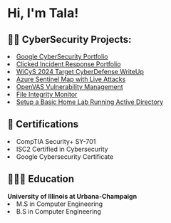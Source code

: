 <h1>Hi, I'm Tala! <br/>

<h2>👨‍💻 CyberSecurity Projects:</h2>
  <li><a href="https://github.com/Tala1122/GoogleSecurityPortfolio">Google CyberSecurity Portfolio</a></li>
  <li><a href="https://github.com/Tala1122/IncidentResponse">Clicked Incident Response Portfolio</a></li>
  <li><a href="https://github.com/Tala1122/TargetCyberDefense2024">WiCyS 2024 Target CyberDefense WriteUp</a></li>
  <li><a href="https://github.com/Tala1122/AzureSentinelAttackMap">Azure Sentinel Map with Live Attacks</a></li>
  <li><a href="https://github.com/Tala1122/OpenVASVulnerabilityManagement">OpenVAS Vulnerability Management</a></li>
  <li><a href="https://github.com/Tala1122/FileIntegrityMonitor">File Integrity Monitor</a></li>
  <li><a href="https://github.com/Tala1122/ActiveDirectory">Setup a Basic Home Lab Running Active Directory</a></li>
<h2> 📄 Certifications</h2>
  <li>CompTIA Security+ SY-701</li>
  <li>ISC2 Certified in Cybersecurity</li>
  <li>Google Cybersecurity Certificate</li>

<h2> 👩🏻‍🎓 Education</h2>
<b>University of Illinois at Urbana-Champaign</b>
    <li>M.S in Computer Engineering</li>
    <li>B.S in Computer Engineering</li>
